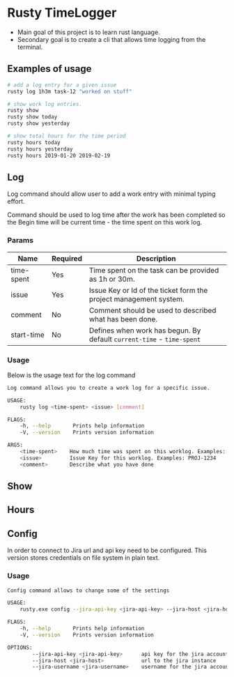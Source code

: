 # Rusty TimeLogger

* Main goal of this project is to learn rust language. 
* Secondary goal is to create a cli that allows time logging from the terminal.


## Examples of usage

``` bash  
# add a log entry for a given issue
rusty log 1h3m task-12 "worked on stuff"

# show work log entries.
rusty show
rusty show today 
rusty show yesterday

# show total hours for the time period
rusty hours today
rusty hours yesterday
rusty hours 2019-01-20 2019-02-19
```

## Log
Log command should allow user to add a work entry with minimal typing effort.

Command should be used to log time after the work has been completed so the Begin time will be current time - the time spent on this work log.

### Params 

| Name       | Required | Description                                                           |
| ---------- | -------- | --------------------------------------------------------------------- |
| time-spent | Yes      | Time spent on the task can be provided as 1h or 30m.                  |
| issue      | Yes      | Issue Key or Id of the ticket form the project management system.     |
| comment    | No       | Comment should be used to described what has been done.               |
| start-time | No       | Defines when work has begun. By default `current-time` - `time-spent` |

### Usage
Below is the usage text for the log command
``` bash
Log command allows you to create a work log for a specific issue.

USAGE:
    rusty log <time-spent> <issue> [comment]

FLAGS:
    -h, --help       Prints help information
    -V, --version    Prints version information

ARGS:
    <time-spent>    How much time was spent on this worklog. Examples: is 1h or 1h30m or 30m
    <issue>         Issue Key for this worklog. Examples: PROJ-1234
    <comment>       Describe what you have done
```
## Show 


## Hours

## Config
In order to connect to Jira url and api key need to be configured. This version stores credentials on file system in plain text.

### Usage
``` bash
Config command allows to change some of the settings

USAGE:
    rusty.exe config --jira-api-key <jira-api-key> --jira-host <jira-host> --jira-username <jira-username>

FLAGS:
    -h, --help       Prints help information
    -V, --version    Prints version information

OPTIONS:
        --jira-api-key <jira-api-key>      api key for the jira account that will  be used to log time.
        --jira-host <jira-host>            url to the jira instance
        --jira-username <jira-username>    username for the jira account that will  be used to log time.
```